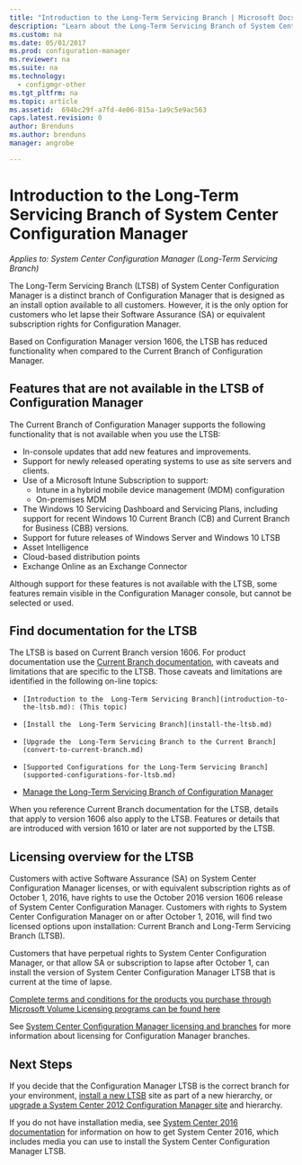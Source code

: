 ```yaml
---
title: "Introduction to the Long-Term Servicing Branch | Microsoft Docs"
description: "Learn about the Long-Term Servicing Branch of System Center Configuration Manager."
ms.custom: na
ms.date: 05/01/2017
ms.prod: configuration-manager
ms.reviewer: na
ms.suite: na
ms.technology:
  - configmgr-other
ms.tgt_pltfrm: na
ms.topic: article
ms.assetid:  694bc29f-a7fd-4e06-815a-1a9c5e9ac563
caps.latest.revision: 0
author: Brenduns
ms.author: brenduns
manager: angrobe

---
```

# Introduction to the Long-Term Servicing Branch of System Center Configuration Manager

*Applies to: System Center Configuration Manager (Long-Term Servicing Branch)*

The Long-Term Servicing Branch (LTSB) of System Center Configuration Manager is a distinct branch of Configuration Manager that is designed as an install option available to all customers. However, it is the only option for customers who let lapse their Software Assurance (SA) or equivalent subscription rights for Configuration Manager.


Based on Configuration Manager version 1606, the LTSB has reduced functionality when compared to the Current Branch of Configuration Manager.


## Features that are not available in the LTSB of Configuration Manager
The Current Branch of Configuration Manager supports the following functionality that is not available when you use the LTSB:

-   In-console updates that add new features and improvements.
-   Support for newly released operating systems to use as site servers and clients.
-   Use of a Microsoft Intune Subscription to support:
    -   Intune in a hybrid mobile device management (MDM) configuration
    -   On-premises MDM
-   The Windows 10 Servicing Dashboard and Servicing Plans, including support for recent Windows 10 Current Branch (CB) and Current Branch for Business (CBB) versions.  
-   Support for future releases of Windows Server and Windows 10 LTSB
-   Asset Intelligence
-   Cloud-based distribution points
-   Exchange Online as an Exchange Connector    

Although support for these features is not available with the LTSB, some features remain visible in the Configuration Manager console, but cannot be selected or used.


## Find documentation for the LTSB
The LTSB is based on Current Branch version 1606. For product documentation use the [Current Branch documentation](https://docs.microsoft.com/sccm/), with caveats and limitations that are specific to the LTSB. Those caveats and limitations are identified in the following on-line topics:

-	  [Introduction to the  Long-Term Servicing Branch](introduction-to-the-ltsb.md): (This topic)
-	  [Install the  Long-Term Servicing Branch](install-the-ltsb.md)
-	  [Upgrade the  Long-Term Servicing Branch to the Current Branch](convert-to-current-branch.md)
-	  [Supported Configurations for the Long-Term Servicing Branch](supported-configurations-for-ltsb.md)
-   [Manage the Long-Term Servicing Branch of Configuration Manager](manage-the-ltsb.md)

When you reference Current Branch documentation for the LTSB, details that apply to version 1606 also apply to the LTSB. Features or details that are introduced with version 1610 or later are not supported by the LTSB.


## Licensing overview for the LTSB   
Customers with active Software Assurance (SA) on System Center Configuration Manager licenses, or with equivalent subscription rights as of October 1, 2016, have rights to use the October 2016 version 1606 release of System Center Configuration Manager. Customers with rights to System Center Configuration Manager on or after October 1, 2016, will find two licensed options upon installation: Current Branch and Long-Term Servicing Branch (LTSB).

Customers that have perpetual rights to System Center Configuration Manager, or that allow SA or subscription to lapse after October 1, can install the version of System Center Configuration Manager LTSB that is current at the time of lapse.

[Complete terms and conditions for the products you purchase through Microsoft Volume Licensing programs can be found here](http://go.microsoft.com/fwlink/?LinkId=800052)

See [System Center Configuration Manager licensing and branches](learn-more-editions.md) for more information about licensing for Configuration Manager branches.

## Next Steps

If you decide that the Configuration Manager LTSB is the correct branch for your environment, [install a new LTSB](/sccm/core/understand/install-the-ltsb#install-a-new-site) site as part of a new hierarchy, or [upgrade a System Center 2012 Configuration Manager site](/sccm/core/understand/install-the-ltsb#upgrade-from-system-center-2012-configuration-manager) and hierarchy.

If you do not have installation media, see [System Center 2016 documentation](https://technet.microsoft.com/system-center-docs/System-Center-2016) for information on how to get System Center 2016, which includes media you can use to install the System Center Configuration Manager LTSB.  
